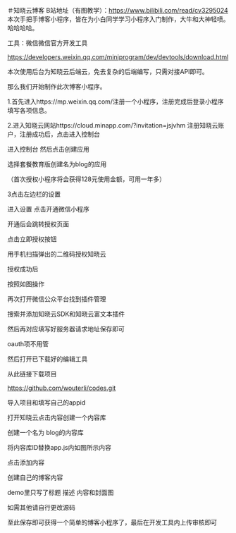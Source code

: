 ＃知晓云博客
B站地址（有图教学）：https://www.bilibili.com/read/cv3295024
  本次手把手博客小程序，皆在为小白同学学习小程序入门制作，大牛和大神轻喷。哈哈哈哈。

工具：微信微信官方开发工具

https://developers.weixin.qq.com/miniprogram/dev/devtools/download.html

本次使用后台为知晓云后端云，免去复杂的后端编写，只需对接API即可。

那么我们开始制作此次博客小程序。

1.首先进入https://mp.weixin.qq.com/注册一个小程序，注册完成后登录小程序填写各项信息。

2.进入知晓云网站https://cloud.minapp.com/?invitation=jsjvhm  注册知晓云账户，注册成功后，点击进入控制台

进入控制台
然后点击创建应用


选择套餐教育版创建名为blog的应用

（首次授权小程序将会获得128元使用金额，可用一年多）





3点击左边栏的设置

进入设置
点击开通微信小程序


开通后会跳转授权页面


点击立即授权按钮

用手机扫描弹出的二维码授权知晓云


授权成功后

按照如图操作





再次打开微信公众平台找到插件管理


搜索并添加知晓云SDK和知晓云富文本插件





然后再对应填写好服务器请求地址保存即可

oauth项不用管





然后​打开已下载好的编辑工具

从此链接下载项目

https://github.com/wouterli/codes.git

导入项目和填写自己的appid


打开知晓云点击内容创建一个内容库


创建一个名为 blog的内容库


将内容库ID替换app.js内如图所示内容





点击添加内容

创建自己的博客内容


demo里只写了标题 描述 内容和封面图

如需其他请自行更改源码


至此保存即可获得一个简单的博客小程序了，最后在开发工具内上传审核即可





